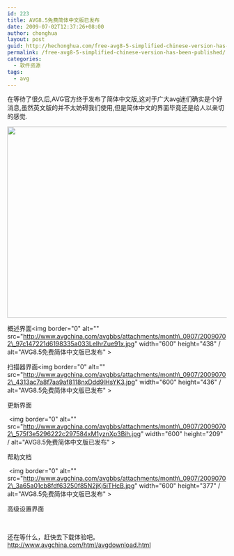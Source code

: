 ```yaml
---
id: 223
title: AVG8.5免费简体中文版已发布
date: 2009-07-02T12:37:26+08:00
author: chonghua
layout: post
guid: http://hechonghua.com/free-avg8-5-simplified-chinese-version-has-been-published/
permalink: /free-avg8-5-simplified-chinese-version-has-been-published/
categories:
  - 软件资源
tags:
  - avg
---
```

在等待了很久后,AVG官方终于发布了简体中文版,这对于广大avg迷们确实是个好消息,虽然英文版的并不太妨碍我们使用,但是简体中文的界面毕竟还是给人以亲切的感觉.

<!--more--><img border="0" alt="" src="http://www.avgchina.com/avgbbs/attachments/month\_0907/20090702\_c771477f145ee8aa7935Dv14quE6EHgJ.jpg" width="600" height="439" / alt="AVG8.5免费简体中文版已发布" > 

概述界面<img border="0" alt="" src="http://www.avgchina.com/avgbbs/attachments/month\_0907/20090702\_97c147221d6198335a033LelhrZue91x.jpg" width="600" height="438" / alt="AVG8.5免费简体中文版已发布" > 

扫描器界面<img border="0" alt="" src="http://www.avgchina.com/avgbbs/attachments/month\_0907/20090702\_4313ac7a8f7aa9af8118nxDdd9lHsYK3.jpg" width="600" height="436" / alt="AVG8.5免费简体中文版已发布" > 

更新界面

&#160;<img border="0" alt="" src="http://www.avgchina.com/avgbbs/attachments/month\_0907/20090702\_575f3e5296222c297584xM1yznXp3Bih.jpg" width="600" height="209" / alt="AVG8.5免费简体中文版已发布" > 

帮助文档

&#160;<img border="0" alt="" src="http://www.avgchina.com/avgbbs/attachments/month\_0907/20090702\_3a65a01cb8fdf63250f85N2jKj5iTHcB.jpg" width="600" height="377" / alt="AVG8.5免费简体中文版已发布" > 

高级设置界面

&#160;

还在等什么，赶快去下载体验吧。<http://www.avgchina.com/html/avgdownload.html>